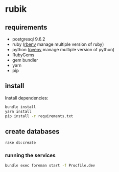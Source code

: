 # rubik

## requirements

- postgresql 9.6.2
- ruby ([rbenv](https://github.com/rbenv/rbenv) manage multiple version of ruby)
- python ([pyenv](https://github.com/pyenv/pyenv) manage multiple version of python)
- RubyGems
- gem bundler
- yarn
- pip

## install

Install dependencies:

```bash
bundle install
yarn install
pip install -r requirements.txt
```

## create databases

```bash
rake db:create
```

### running the services

```bash
bundle exec foreman start -f Procfile.dev
```
